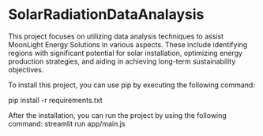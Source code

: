 # SolarRadiationDataAnalaysis
This project focuses on utilizing data analysis techniques to assist MoonLight Energy Solutions in various aspects. These include identifying regions with significant potential for solar installation, optimizing energy production strategies, and aiding in achieving long-term sustainability objectives.

To install this project, you can use pip by executing the following command:

pip install -r requirements.txt

After the installation, you can run the project by using the following command:
streamlit run app/main.js
